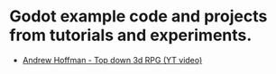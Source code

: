 # Godot example code and projects from tutorials and experiments.

- [Andrew Hoffman - Top down 3d RPG (YT video)](https://www.youtube.com/watch?v=-4jEXTwTsVI&t=828s)
